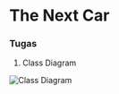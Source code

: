 ﻿# The Next Car

### Tugas

1. Class Diagram

![Class Diagram](TheNextCar/assets/Class%20Diagram.png)
